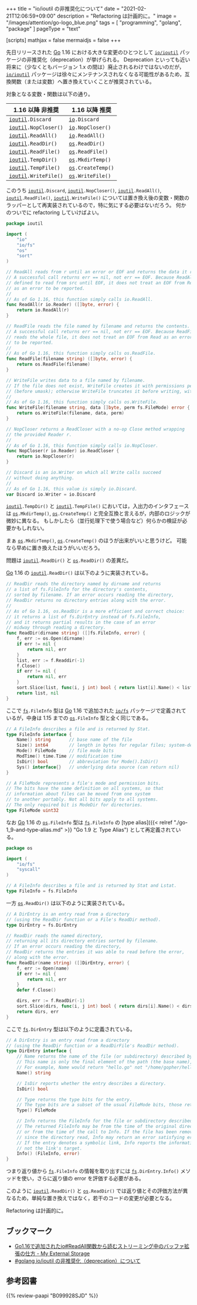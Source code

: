+++
title = "io/ioutil の非推奨化について"
date =  "2021-02-21T12:06:59+09:00"
description = "Refactoring は計画的に。"
image = "/images/attention/go-logo_blue.png"
tags = [ "programming", "golang", "package" ]
pageType = "text"

[scripts]
  mathjax = false
  mermaidjs = false
+++

先日リリースされた [Go] 1.16 における大きな変更のひとつとして [`io/ioutil`][`ioutil`] パッケージの非推奨化（deprecation）が挙げられる。
Deprecation といっても近い将来に（少なくともバージョン 1.x の間は）廃止されるわけではないのだが， [`io/ioutil`][`ioutil`] パッケージは徐々にメンテナンスされなくなる可能性があるため，互換関数（または変数）へ置き換えていくことが推奨されている。

対象となる変数・関数は以下の通り。

| 1.16 以降 非推奨         | 1.16 以降 推奨        |
| ------------------------ | --------------------- |
| [`ioutil`]`.Discard`     | [`io`]`.Discard`      |
| [`ioutil`]`.NopCloser()` | [`io`]`.NopCloser()`  |
| [`ioutil`]`.ReadAll()`   | [`io`]`.ReadAll()`    |
| [`ioutil`]`.ReadDir()`   | [`os`]`.ReadDir()`    |
| [`ioutil`]`.ReadFile()`  | [`os`]`.ReadFile()`   |
| [`ioutil`]`.TempDir()`   | [`os`]`.MkdirTemp()`  |
| [`ioutil`]`.TempFile()`  | [`os`]`.CreateTemp()` |
| [`ioutil`]`.WriteFile()` | [`os`]`.WriteFile()`  |

このうち [`ioutil`]`.Discard`, [`ioutil`]`.NopCloser()`, [`ioutil`]`.ReadAll()`, [`ioutil`]`.ReadFile()`, [`ioutil`]`.WriteFile()` については置き換え後の変数・関数のラッパーとして再実装されているので，特に気にする必要はないだろう。
何かのついでに refactoring していけばよい。

```go
package ioutil

import (
	"io"
	"io/fs"
	"os"
	"sort"
)

// ReadAll reads from r until an error or EOF and returns the data it read.
// A successful call returns err == nil, not err == EOF. Because ReadAll is
// defined to read from src until EOF, it does not treat an EOF from Read
// as an error to be reported.
//
// As of Go 1.16, this function simply calls io.ReadAll.
func ReadAll(r io.Reader) ([]byte, error) {
	return io.ReadAll(r)
}

// ReadFile reads the file named by filename and returns the contents.
// A successful call returns err == nil, not err == EOF. Because ReadFile
// reads the whole file, it does not treat an EOF from Read as an error
// to be reported.
//
// As of Go 1.16, this function simply calls os.ReadFile.
func ReadFile(filename string) ([]byte, error) {
	return os.ReadFile(filename)
}

// WriteFile writes data to a file named by filename.
// If the file does not exist, WriteFile creates it with permissions perm
// (before umask); otherwise WriteFile truncates it before writing, without changing permissions.
//
// As of Go 1.16, this function simply calls os.WriteFile.
func WriteFile(filename string, data []byte, perm fs.FileMode) error {
	return os.WriteFile(filename, data, perm)
}

// NopCloser returns a ReadCloser with a no-op Close method wrapping
// the provided Reader r.
//
// As of Go 1.16, this function simply calls io.NopCloser.
func NopCloser(r io.Reader) io.ReadCloser {
	return io.NopCloser(r)
}

// Discard is an io.Writer on which all Write calls succeed
// without doing anything.
//
// As of Go 1.16, this value is simply io.Discard.
var Discard io.Writer = io.Discard
```

[`ioutil`]`.TempDir()` と [`ioutil`]`.TempFile()` においては，入出力のインタフェースは [`os`]`.MkdirTemp()`, [`os`]`.CreateTemp()` と完全互換と言えるが，内部のロジックが微妙に異なる。
もしかしたら（並行処理下で使う場合など）何らかの検証が必要かもしれない。

まぁ [`os`]`.MkdirTemp()`, [`os`]`.CreateTemp()` のほうが出来がいいと思うけど。
可能なら早めに置き換えたほうがいいだろう。

問題は [`ioutil`]`.ReadDir()` と [`os`]`.ReadDir()` の差異だ。

[Go] 1.16 の [`ioutil`]`.ReadDir()` は以下のように実装されている。

```go
// ReadDir reads the directory named by dirname and returns
// a list of fs.FileInfo for the directory's contents,
// sorted by filename. If an error occurs reading the directory,
// ReadDir returns no directory entries along with the error.
//
// As of Go 1.16, os.ReadDir is a more efficient and correct choice:
// it returns a list of fs.DirEntry instead of fs.FileInfo,
// and it returns partial results in the case of an error
// midway through reading a directory.
func ReadDir(dirname string) ([]fs.FileInfo, error) {
    f, err := os.Open(dirname)
    if err != nil {
        return nil, err
    }
    list, err := f.Readdir(-1)
    f.Close()
    if err != nil {
        return nil, err
    }
    sort.Slice(list, func(i, j int) bool { return list[i].Name() < list[j].Name() })
    return list, nil
}
```

ここで [`fs`]`.FileInfo` 型は [Go] 1.16 で追加された [`io/fs`][`fs`] パッケージで定義されているが，中身は 1.15 までの  [`os`]`.FileInfo` 型と全く同じである。

```go
// A FileInfo describes a file and is returned by Stat.
type FileInfo interface {
    Name() string       // base name of the file
    Size() int64        // length in bytes for regular files; system-dependent for others
    Mode() FileMode     // file mode bits
    ModTime() time.Time // modification time
    IsDir() bool        // abbreviation for Mode().IsDir()
    Sys() interface{}   // underlying data source (can return nil)
}

// A FileMode represents a file's mode and permission bits.
// The bits have the same definition on all systems, so that
// information about files can be moved from one system
// to another portably. Not all bits apply to all systems.
// The only required bit is ModeDir for directories.
type FileMode uint32
```

なお [Go] 1.16 の [`os`]`.FileInfo` 型は [`fs`]`.FileInfo` の [type alias]({{< relref "./go-1_9-and-type-alias.md" >}} "Go 1.9 と Type Alias") として再定義されている。

```go
package os

import (
	"io/fs"
	"syscall"
)

// A FileInfo describes a file and is returned by Stat and Lstat.
type FileInfo = fs.FileInfo
```

一方 [`os`]`.ReadDir()` は以下のように実装されている。

```go
// A DirEntry is an entry read from a directory
// (using the ReadDir function or a File's ReadDir method).
type DirEntry = fs.DirEntry

// ReadDir reads the named directory,
// returning all its directory entries sorted by filename.
// If an error occurs reading the directory,
// ReadDir returns the entries it was able to read before the error,
// along with the error.
func ReadDir(name string) ([]DirEntry, error) {
    f, err := Open(name)
    if err != nil {
        return nil, err
    }
    defer f.Close()

    dirs, err := f.ReadDir(-1)
    sort.Slice(dirs, func(i, j int) bool { return dirs[i].Name() < dirs[j].Name() })
    return dirs, err
}
```

ここで [`fs`]`.DirEntry` 型は以下のように定義されている。

```go
// A DirEntry is an entry read from a directory
// (using the ReadDir function or a ReadDirFile's ReadDir method).
type DirEntry interface {
    // Name returns the name of the file (or subdirectory) described by the entry.
    // This name is only the final element of the path (the base name), not the entire path.
    // For example, Name would return "hello.go" not "/home/gopher/hello.go".
    Name() string

    // IsDir reports whether the entry describes a directory.
    IsDir() bool

    // Type returns the type bits for the entry.
    // The type bits are a subset of the usual FileMode bits, those returned by the FileMode.Type method.
    Type() FileMode

    // Info returns the FileInfo for the file or subdirectory described by the entry.
    // The returned FileInfo may be from the time of the original directory read
    // or from the time of the call to Info. If the file has been removed or renamed
    // since the directory read, Info may return an error satisfying errors.Is(err, ErrNotExist).
    // If the entry denotes a symbolic link, Info reports the information about the link itself,
    // not the link's target.
    Info() (FileInfo, error)
}
```

つまり返り値から [`fs`]`.FileInfo` の情報を取り出すには [`fs`]`.DirEntry.Info()` メソッドを使い，さらに返り値の error を評価する必要がある。

このように [`ioutil`]`.ReadDir()` と [`os`]`.ReadDir()` では返り値とその評価方法が異なるため，単純な置き換えではなく，若干のコードの変更が必要となる。

Refactoring は計画的に。

## ブックマーク

- [Go1.16で追加されたio#ReadAll関数から読むストリーミング中のバッファ拡張の仕方 - My External Storage](https://budougumi0617.github.io/2021/02/22/update_capacity/)
- [#golang io/ioutil の非推奨化（deprecation）について](https://zenn.dev/spiegel/scraps/13158f793611df)

[Go]: https://go.dev/
[`io`]: https://golang.org/pkg/io/ "io - The Go Programming Language"
[`os`]: https://golang.org/pkg/os/ "os - The Go Programming Language"
[`ioutil`]: https://golang.org/pkg/io/ioutil/ "ioutil - The Go Programming Language"
[`fs`]: https://golang.org/pkg/io/fs/ "fs - The Go Programming Language"

## 参考図書

{{% review-paapi "B099928SJD" %}} <!-- プログラミング言語Go -->
